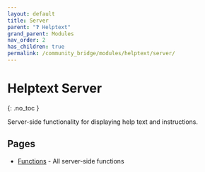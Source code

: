 ```yaml
---
layout: default
title: Server
parent: "❓ Helptext"
grand_parent: Modules
nav_order: 2
has_children: true
permalink: /community_bridge/modules/helptext/server/
---
```


# Helptext Server
{: .no_toc }

Server-side functionality for displaying help text and instructions.

## Pages

- [Functions](/community_bridge/modules/helptext/server/functions/) - All server-side functions